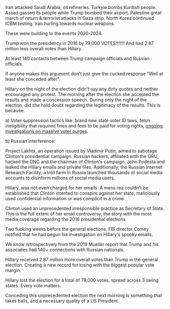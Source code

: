 Iran attacked Saudi Arabia, oil refineries. Turkyie bombs Kurdish people. Assad gassed its people while Trump bombed their airport. Palestine great march of return & terrorist attacks in Gaza strip. North Korea continued ICBM testing. Iran hurling towards nuclear weapons. 

These were building to the events 2020-2024.

Trump won the presidency in 2016 by 79,000 VOTES!!!!!!! 
And had 2.87 million less overall votes than Hillary. 

At least 140 contacts between Trump campaign officials and Russian officials.

If anyone makes this argument don't just give the cucked response "Well at least she conceded after".

  
Hillary on the night of the election didn't say any dirty quotes and neither encouraged any protest. The morning after the election she accepted the results and made a concession speech. During only the night of the election, did she hold doubt regarding the legitimacy of the results. This is because:

a) Voter suppression tactics like: brand new state voter ID laws, felon ineligibility that required fines and fees to be paid for voting rights, [ongoing investigations on massive voter purges](https://www.pbs.org/newshour/politics/officials-investigating-why-126000-voters-were-purged-from-ny-rolls).

b) Russian interference:

Project Lakhta, an operation issued by Vladimir Putin, aimed to sabotage Clinton's presidential campaign. Russian hackers, affiliated with the GRU, hacked the DNC and the chairman of Clinton's campaign, John Podesta and leaked the Hillary emails and private files. Additionally, the Russian Internet Research Facility, a troll farm in Russia launched thousands of social media accounts to disinform millions of social media users.

Hillary, was not even charged for her emails. A mens rea couldn't be established that Clinton intented to conspire against her state, maliciously used confidential information or was complicit in a crime.

Clinton used an unprecedented irresponsible practice as Secretary of State. This is the full extent of her email controversy, the story with the most media coverage regarding the 2016 presidential elections.

Two fucking weeks before the general elections, FBI director Comey notified that he had begun his investigation on Hillary's spooky emails.

  

We know retrospectively from the 2019 Mueller report that Trump and his associates had 140+ connections with Russian nationals.

  

Hillary received 2.87 million more overall votes than Trump in the general election. Creating a new record for losing with the biggest popular vote margin.

  
Hillary lost the election for a total of 79,000 votes, spread across 3 swing states. Every vote matters.

  
Conceding this unprecedented election the next morning is something that takes balls, and a necessary quality of a US President.